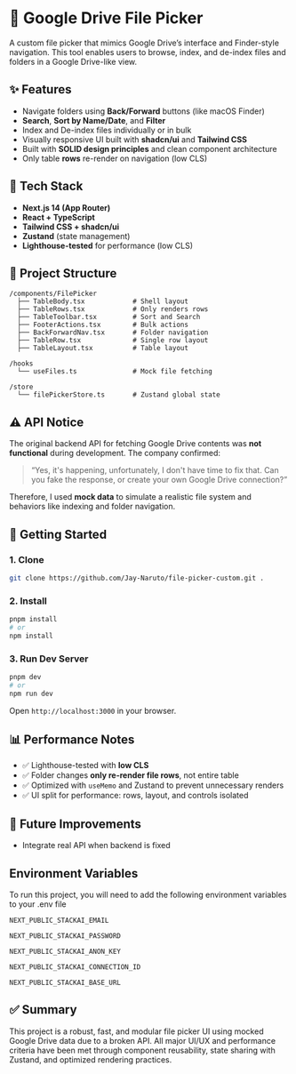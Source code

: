 # 📂 Google Drive File Picker

A custom file picker that mimics Google Drive’s interface and Finder-style navigation. This tool enables users to browse, index, and de-index files and folders in a Google Drive-like view.



## ✨ Features

- Navigate folders using **Back/Forward** buttons (like macOS Finder)
- **Search**, **Sort by Name/Date**, and **Filter**
- Index and De-index files individually or in bulk
- Visually responsive UI built with **shadcn/ui** and **Tailwind CSS**
- Built with **SOLID design principles** and clean component architecture
- Only table **rows** re-render on navigation (low CLS)



## 🧱 Tech Stack

- **Next.js 14 (App Router)**
- **React + TypeScript**
- **Tailwind CSS + shadcn/ui**
- **Zustand** (state management)
- **Lighthouse-tested** for performance (low CLS)



## 🧩 Project Structure

```
/components/FilePicker
  ├── TableBody.tsx            # Shell layout
  ├── TableRows.tsx            # Only renders rows
  ├── TableToolbar.tsx         # Sort and Search
  ├── FooterActions.tsx        # Bulk actions
  ├── BackForwardNav.tsx       # Folder navigation
  ├── TableRow.tsx             # Single row layout
  ├── TableLayout.tsx          # Table layout

/hooks
  └── useFiles.ts              # Mock file fetching

/store
  └── filePickerStore.ts       # Zustand global state
```



## ⚠️ API Notice

The original backend API for fetching Google Drive contents was **not functional** during development. The company confirmed:

> “Yes, it's happening, unfortunately, I don't have time to fix that. Can you fake the response, or create your own Google Drive connection?”

Therefore, I used **mock data** to simulate a realistic file system and behaviors like indexing and folder navigation.



## 🚀 Getting Started

### 1. Clone

```bash
git clone https://github.com/Jay-Naruto/file-picker-custom.git .
```

### 2. Install

```bash
pnpm install
# or
npm install
```

### 3. Run Dev Server

```bash
pnpm dev
# or
npm run dev
```

Open `http://localhost:3000` in your browser.



## 📊 Performance Notes

- ✅ Lighthouse-tested with **low CLS**
- ✅ Folder changes **only re-render file rows**, not entire table
- ✅ Optimized with `useMemo` and Zustand to prevent unnecessary renders
- ✅ UI split for performance: rows, layout, and controls isolated



## 🧭 Future Improvements

- Integrate real API when backend is fixed




## Environment Variables

To run this project, you will need to add the following environment variables to your .env file

`NEXT_PUBLIC_STACKAI_EMAIL`

`NEXT_PUBLIC_STACKAI_PASSWORD`

`NEXT_PUBLIC_STACKAI_ANON_KEY`

`NEXT_PUBLIC_STACKAI_CONNECTION_ID`

`NEXT_PUBLIC_STACKAI_BASE_URL`





## ✅ Summary

This project is a robust, fast, and modular file picker UI using mocked Google Drive data due to a broken API. All major UI/UX and performance criteria have been met through component reusability, state sharing with Zustand, and optimized rendering practices.
